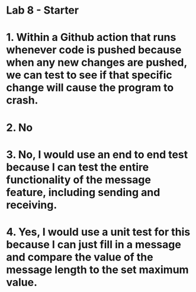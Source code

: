# Lab 8 - Starter

# 1. Within a Github action that runs whenever code is pushed because when any new changes are pushed, we can test to see if that specific change will cause the program to crash.

# 2. No

# 3. No, I would use an end to end test because I can test the entire functionality of the message feature, including sending and receiving.

# 4. Yes, I would use a unit test for this because I can just fill in a message and compare the value of the message length to the set maximum value.
